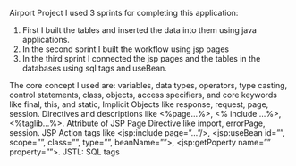Airport Project
I used 3 sprints for completing this application:
1.	First I built the tables and inserted the data into them using java applications.
2.	In the second sprint I built the workflow using jsp pages
3.	In the third sprint I connected the jsp pages and the tables in the databases using sql tags and useBean.

The core concept I used are:  variables, data types, operators, type casting, control statements, class, objects, access specifiers, and core keywords like final, this, and static, Implicit Objects like response, request, page, session.
 Directives and descriptions like <%page…%>, <% include …%>, <%taglib…%>.
 Attribute of JSP Page Directive like import, errorPage, session. JSP Action tags like <jsp:include page=”…”/>, <jsp:useBean id=””, scope=””, class=””, type=””, beanName=””>, <jsp:getPoperty name=”” property=””>. 
JSTL: SQL tags
